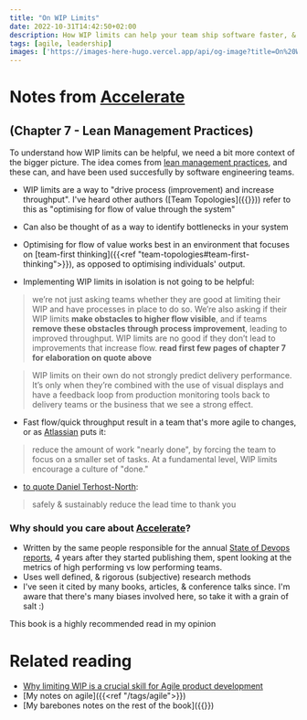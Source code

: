 ```yaml
---
title: "On WIP Limits"
date: 2022-10-31T14:42:50+02:00
description: How WIP limits can help your team ship software faster, & more effectively
tags: [agile, leadership]
images: ['https://images-here-hugo.vercel.app/api/og-image?title=On%20WIP%20Limits']
---
```


# Notes from [Accelerate](https://itrevolution.com/book/accelerate/)
## (Chapter 7 - Lean Management Practices)

To understand how WIP limits can be helpful, we need a bit more context of the bigger picture. The idea comes from [lean management practices](https://www.simplilearn.com/what-is-lean-management-article), and these can, and have been used succesfully by software engineering teams.
- WIP limits are a way to "drive process (improvement) and increase throughput". I've heard other authors ([Team Topologies]({{<ref tt-jl>}})) refer to this as "optimising for flow of value through the system"
- Can also be thought of as a way to identify bottlenecks in your system
- Optimising for flow of value works best in an environment that focuses on [team-first thinking]({{<ref "team-topologies#team-first-thinking">}}), as opposed to optimising individuals' output.

- Implementing WIP limits in isolation is not going to be helpful: 
> we’re not just asking teams whether they are good at limiting their WIP and have processes in place to do so. We’re also asking if their WIP limits **make obstacles to higher flow visible**, and if teams **remove these obstacles through process improvement**, leading to improved throughput. WIP limits are no good if they don’t lead to improvements that increase flow.
**read first few pages of chapter 7 for elaboration on quote above**

> WIP limits on their own do not strongly predict delivery performance. It’s only when they’re combined with the use of visual displays and have a feedback loop from production monitoring tools back to delivery teams or the business that we see a strong effect.

- Fast flow/quick throughput result in a team that's more agile to changes, or as [Atlassian](https://www.atlassian.com/agile/kanban/wip-limits) puts it:
> reduce the amount of work "nearly done", by forcing the team to focus on a smaller set of tasks. At a fundamental level, WIP limits encourage a culture of "done."

- [to quote Daniel Terhost-North](https://youtu.be/_mYlSMepTGw?t=620):
> safely & sustainably reduce the lead time to thank you

### Why should you care about [Accelerate](https://itrevolution.com/ßbook/accelerate/)?
- Written by the same people responsible for the annual [State of Devops reports](https://cloud.google.com/resources/state-of-devops), 4 years after they started publishing them, spent looking at the metrics of high performing vs low performing teams.
- Uses well defined, & rigorous (subjective) research methods
- I've seen it cited by many books, articles, & conference talks since. I'm aware that there's many biases involved here, so take it with a grain of salt :)

This book is a highly recommended read in my opinion

# Related reading
- [Why limiting WIP is a crucial skill for Agile product development](https://lucidspark.com/blog/limiting-WIP-for-agile-development)
- [My notes on agile]({{<ref "/tags/agile">}})
- [My barebones notes on the rest of the book]({{<ref accelerate>}})